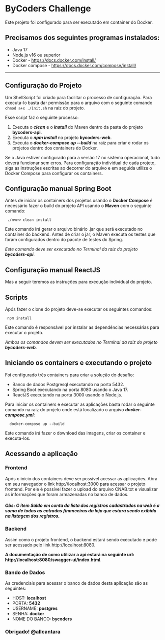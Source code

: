 # ByCoders Challenge

Este projeto foi configurado para ser executado em container do Docker.

## Precisamos dos seguintes programas instalados:

- Java 17
- Node.js v16 ou superior
- Docker - https://docs.docker.com/install/
- Docker compose - https://docs.docker.com/compose/install/

___
## **Configuração do Projeto**
Um ShellScript foi criado para facilitar o processo de configuração. Para executa-lo basta dar permissão para o arquivo com o seguinte comando `chmod a+x ./init.sh` na raiz do projeto.

Esse script faz o seguinte processo:

1. Executa o _**clean**_ e o _**install**_ do Maven dentro da pasta do projeto **bycoders-api**.
2. Executa o _**npm install**_ no projeto **bycoders-web**.
3. Executa o _**docker-compose up --build**_ na raiz para criar e rodar os projetos dentro dos containers do Docker.

Se o Java estiver configurado para a versão 17 no sistema operacional, tudo deverá funcionar sem erros. Para configuração individual de cada projeto, siga as instruções escritas ao decorrer do arquivo e em seguida utilize o Docker Compose para configurar os containers.

## Configuração manual Spring Boot

Antes de iniciar os containers dos projetos usando o **Docker Compose** é necessário fazer o build do projeto API usando o **Maven** com o seguinte comando:

```
 ./mvnw clean install
```

Este comando irá gerar o arquivo binário .jar que será executado no container do backend. Antes de criar o jar, o Maven executa os testes que foram configurados dentro do pacote de testes do Spring.

_Este comando deve ser executado no Terminal da raiz do projeto **bycoders-api**_.

## Configuração manual ReactJS

Mas a seguir teremos as instruções para execução individual do projeto.

## Scripts

Após fazer o clone do projeto deve-se executar os seguintes comandos:

```
 npm install
```

Este comando é responsável por instalar as dependências necessárias para executar o projeto.

_Ambos os comandos devem ser executados no Terminal da raiz do projeto **bycoders-web**_.

## Iniciando os containers e executando o projeto

Foi configurado três containers para criar a solução do desafio:

- Banco de dados Postgresql executando na porta 5432.
- Spring Boot executando na porta 8080 usando o Java 17.
- ReactJS executando na porta 3000 usando o Node.js.

Para iniciar os containers e executar as aplicações basta rodar o seguinte comando na raiz do projeto onde está localizado o arquivo _**docker-compose.yml**_:

```
  docker-compose up --build
```

Este comando irá fazer o download das imagens, criar os container e executa-los.

## Acessando a aplicação

### Frontend

Após o início dos containers deve ser possível acessar as aplicações. Abra em seu navegador o link http://localhost:3000 para acessar o projeto frontend. Por ele é possível fazer o upload do arquivo CNAB.txt e visualizar as informações que foram armazenadas no banco de dados.

##### Obs: O item **Saldo em conta** da lista dos registros cadastrados na web é a **soma de todas as entradas financeiras** da loja que estará sendo exibida na listagem dos registros.

### Backend

Assim como o projeto frontend, o backend estará sendo executado e pode ser acessado pelo link http://localhost:8080.

**A documentação de como utilizar a api estará na seguinte url: http://localhost:8080/swagger-ui/index.html.**

### Bando de Dados

As credenciais para acessar o banco de dados desta aplicação são as seguintes:

- HOST: **localhost**
- PORTA: **5432**
- USERNAME: **postgres**
- SENHA: **docker**
- NOME DO BANCO: **bycoders**

### Obrigado! **@allcantara**
